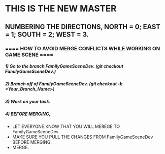 # THIS IS THE NEW MASTER

## NUMBERING THE DIRECTIONS, NORTH = 0; EAST = 1; SOUTH = 2; WEST = 3.

### ==== HOW TO AVOID MERGE CONFLICTS WHILE WORKING ON GAME SCENE ====

##### 1) Go to the branch FamilyGameSceneDev. (git checkout FamilyGameSceneDev.)
##### 2) Branch off of FamilyGameSceneDev. (git checkout -b <Your_Branch_Name>)
##### 3) Work on your task.
##### 4) BEFORE MERGING,
  - LET EVERYONE KNOW THAT YOU WILL MEREGE TO FamilyGameSceneDev.
  - MAKE SURE YOU PULL THE CHANGES FROM FamilyGameSceneDev BEFORE MERGING.
  - MERGE.
  


